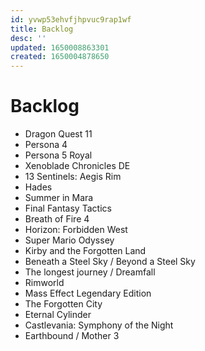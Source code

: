 ```yaml
---
id: yvwp53ehvfjhpvuc9rap1wf
title: Backlog
desc: ''
updated: 1650008863301
created: 1650004878650
---
```


# Backlog

- Dragon Quest 11
- Persona 4
- Persona 5 Royal
- Xenoblade Chronicles DE
- 13 Sentinels: Aegis Rim
- Hades
- Summer in Mara
- Final Fantasy Tactics
- Breath of Fire 4
- Horizon: Forbidden West
- Super Mario Odyssey
- Kirby and the Forgotten Land
- Beneath a Steel Sky / Beyond a Steel Sky
- The longest journey / Dreamfall
- Rimworld
- Mass Effect Legendary Edition
- The Forgotten City
- Eternal Cylinder
- Castlevania: Symphony of the Night
- Earthbound / Mother 3
